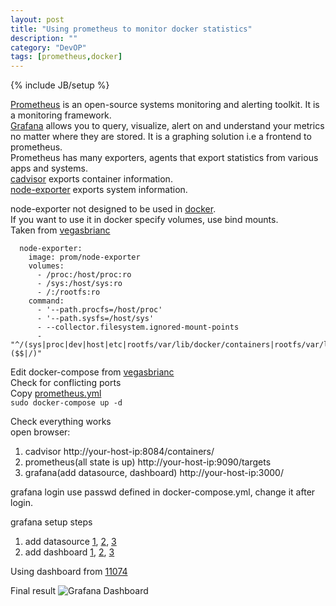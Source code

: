 ```yaml
---
layout: post
title: "Using prometheus to monitor docker statistics"
description: ""
category: "DevOP"
tags: [prometheus,docker]
---
```

{% include JB/setup %}

[Prometheus](https://prometheus.io/docs/introduction/overview/) is an open-source systems monitoring and alerting toolkit. It is a monitoring framework.  
[Grafana](https://grafana.com/docs/grafana/latest/) allows you to query, visualize, alert on and understand your metrics no matter where they are stored. It is a graphing solution i.e a frontend to prometheus.  
Prometheus has many exporters, agents that export statistics from various apps and systems.  
[cadvisor](https://github.com/google/cadvisor) exports container information.  
[node-exporter](https://github.com/prometheus/node_exporter) exports system information.  

node-exporter not designed to be used in [docker](https://github.com/prometheus/node_exporter#using-docker).  
If you want to use it in docker specify volumes, use bind mounts.  
Taken from [vegasbrianc](https://github.com/vegasbrianc/prometheus/blob/master/docker-compose.yml)
```
  node-exporter:
    image: prom/node-exporter
    volumes:
      - /proc:/host/proc:ro
      - /sys:/host/sys:ro
      - /:/rootfs:ro
    command: 
      - '--path.procfs=/host/proc' 
      - '--path.sysfs=/host/sys'
      - --collector.filesystem.ignored-mount-points
      - "^/(sys|proc|dev|host|etc|rootfs/var/lib/docker/containers|rootfs/var/lib/docker/overlay2|rootfs/run/docker/netns|rootfs/var/lib/docker/aufs)($$|/)"
```

Edit docker-compose from [vegasbrianc](https://github.com/vegasbrianc/prometheus/blob/master/docker-compose.yml)  
Check for conflicting ports  
Copy [prometheus.yml](https://github.com/vegasbrianc/prometheus/blob/master/prometheus/prometheus.yml)  
`sudo docker-compose up -d`

Check everything works  
open browser:  
1. cadvisor http://your-host-ip:8084/containers/
2. prometheus(all state is up) http://your-host-ip:9090/targets 
3. grafana(add datasource, dashboard) http://your-host-ip:3000/

grafana login use passwd defined in docker-compose.yml, change it after login.

grafana setup steps
1. add datasource [1]({{site.url}}/assets/grafana-add-datasource-1.png), [2]({{site.url}}/assets/grafana-add-datasource-2.png), [3]({{site.url}}/assets/grafana-add-datasource-3.png)  
2. add dashboard [1]({{site.url}}/assets/grafana-import-dashboard-1.png), [2]({{site.url}}/assets/grafana-import-dashboard-2.png), [3]({{site.url}}/assets/grafana-import-dashboard-3.png)

Using dashboard from [11074](https://grafana.com/grafana/dashboards/11074)

Final result
![Grafana Dashboard]({{site.url}}/assets/grafana-dashboard-1.png)  

